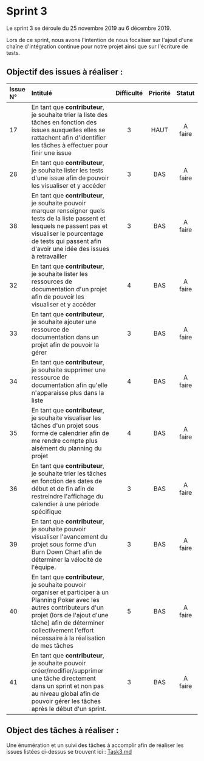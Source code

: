 # Sprint 3

Le sprint 3 se déroule du 25 novembre 2019 au 6 décembre 2019.

Lors de ce sprint, nous avons l'intention de nous focaliser sur l'ajout d'une chaîne d'intégration continue pour notre projet ainsi que sur l'écriture de tests.

## Objectif des issues à réaliser :

| Issue N°   | Intitulé                 | Difficulté | Priorité | Statut |
|:-----------|:-------------------------|:----------:|:--------:|:------:|
| 17 | En tant que **contributeur**, je souhaite trier la liste des tâches en fonction des issues auxquelles elles se rattachent afin d'identifier les tâches à effectuer pour finir une issue | 3 | HAUT | A faire |
| 28 | En tant que **contributeur**, je souhaite lister les tests d'une issue afin de pouvoir les visualiser et y accéder | 3 | BAS | A faire |
| 38 | En tant que **contributeur**, je souhaite pouvoir marquer renseigner quels tests de la liste passent et lesquels ne passent pas et visualiser le pourcentage de tests qui passent afin d'avoir une idée des issues à retravailler | 3 | BAS | A faire |
| 32 | En tant que **contributeur**, je souhaite lister les ressources de documentation d'un projet afin de pouvoir les visualiser et y accéder | 4 | BAS | A faire |
| 33 | En tant que **contributeur**, je souhaite ajouter une ressource de documentation dans un projet afin de pouvoir la gérer | 3 | BAS | A faire |
| 34 | En tant que **contributeur**, je souhaite supprimer une ressource de documentation afin qu'elle n'apparaisse plus dans la liste | 4 | BAS | A faire |
| 35 | En tant que **contributeur**, je souhaite visualiser les tâches d'un projet sous forme de calendrier afin de me rendre compte plus aisément du planning du projet | 4 | BAS | A faire |
| 36 | En tant que **contributeur**, je souhaite trier les tâches en fonction des dates de début et de fin afin de restreindre l'affichage du calendier à une période spécifique | 3 | BAS | A faire |
| 39 | En tant que **contributeur**, je souhaite pouvoir visualiser l'avancement du projet sous forme d'un Burn Down Chart afin de déterminer la vélocité de l'équipe. | 3 | BAS | A faire |
| 40 | En tant que **contributeur**, je souhaite pouvoir organiser et participer à un Planning Poker avec les autres contributeurs d'un projet (lors de l'ajout d'une tâche) afin de déterminer collectivement l'effort nécessaire à la réalisation de mes tâches | 5 | BAS | A faire |
| 41 | En tant que **contributeur**, je souhaite pouvoir créer/modifier/supprimer une tâche directement dans un sprint et non pas au niveau global afin de pouvoir gérer les tâches après le début d'un sprint. | 3 | BAS | A faire |

## Object des tâches à réaliser :

Une énumération et un suivi des tâches à accomplir afin de réaliser les issues listées ci-dessus se trouvent ici : 
[Task3.md](./Task3.md)
